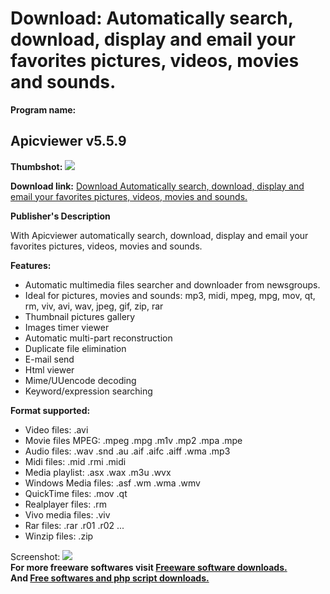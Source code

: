 # Download: Automatically search, download, display and email your favorites pictures, videos, movies and sounds.

**Program name:**

## Apicviewer v5.5.9

  
**Thumbshot:** ![](http://www.freewarefiles.com/screenshot/apicviewer_md.gif)   
  
**Download link:** [Download Automatically search, download, display and email your favorites pictures, videos, movies and sounds.](http://freesoftwares.boysofts.com/Apicviewer-V_program_307.html)  
  


**Publisher's Description**  
  


With Apicviewer automatically search, download, display and email your favorites pictures, videos, movies and sounds. 

**Features:**

  * Automatic multimedia files searcher and downloader from newsgroups. 
  * Ideal for pictures, movies and sounds: mp3, midi, mpeg, mpg, mov, qt, rm, viv, avi, wav, jpeg, gif, zip, rar 
  * Thumbnail pictures gallery 
  * Images timer viewer 
  * Automatic multi-part reconstruction 
  * Duplicate file elimination 
  * E-mail send 
  * Html viewer 
  * Mime/UUencode decoding 
  * Keyword/expression searching

**Format supported:**

  * Video files: .avi 
  * Movie files MPEG: .mpeg .mpg .m1v .mp2 .mpa .mpe 
  * Audio files: .wav .snd .au .aif .aifc .aiff .wma .mp3 
  * Midi files: .mid .rmi .midi 
  * Media playlist: .asx .wax .m3u .wvx 
  * Windows Media files: .asf .wm .wma .wmv 
  * QuickTime files: .mov .qt 
  * Realplayer files: .rm 
  * Vivo media files: .viv 
  * Rar files: .rar .r01 .r02 ... 
  * Winzip files: .zip

  
  
Screenshot: ![](http://www.freewarefiles.com/screenshot/apicviewer.gif)   
**For more freeware softwares visit [Freeware software downloads.](http://freesoftwares.boysofts.com/)**   
**And [Free softwares and php script downloads.](http://www.boysofts.com/)**
